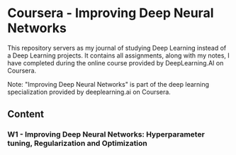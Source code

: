 # Coursera - Improving Deep Neural Networks
This repository servers as my journal of studying Deep Learning instead of a Deep Learning projects. It contains all assignments, along with my notes, I have completed during the online course provided by DeepLearning.AI on Coursera.

Note: "Improving Deep Neural Networks" is part of the deep learning specialization provided by deeplearning.ai on Coursera.

## Content
### W1 - Improving Deep Neural Networks: Hyperparameter tuning, Regularization and Optimization

